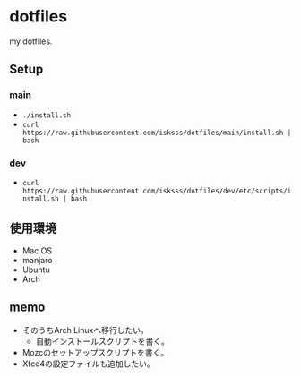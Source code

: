 # dotfiles

my dotfiles.  

## Setup

### main
- `./install.sh`
- `curl https://raw.githubusercontent.com/isksss/dotfiles/main/install.sh | bash`

### dev
- `curl https://raw.githubusercontent.com/isksss/dotfiles/dev/etc/scripts/install.sh | bash`

## 使用環境
- Mac OS
- manjaro
- Ubuntu
- Arch

## memo
- そのうちArch Linuxへ移行したい。
  - 自動インストールスクリプトを書く。
- Mozcのセットアップスクリプトを書く。
- Xfce4の設定ファイルも追加したい。
